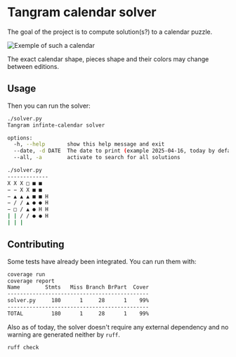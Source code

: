 # Tangram calendar solver

The goal of the project is to compute solution(s?) to a calendar puzzle.

![Exemple of such a calendar](https://external-content.duckduckgo.com/iu/?u=https%3A%2F%2Fm.media-amazon.com%2Fimages%2FI%2F61rk41yA6eL._AC_SL1500_.jpg)

The exact calendar shape, pieces shape and their colors may change between editions.


## Usage

Then you can run the solver:

```bash
./solver.py
Tangram infinte-calendar solver

options:
  -h, --help       show this help message and exit
  --date, -d DATE  The date to print (example 2025-04-16, today by default)
  --all, -a        activate to search for all solutions

./solver.py
-------------
X X X □ ■ ■
− − X X ■ ■
− ▲ ▲ ▲ ■ ■ H
− / / ▲ ● ● H
− □ / ▲ ● H H
| | / / ● ● H
| | |
```

## Contributing

Some tests have already been integrated. You can run them with:

```bash
coverage run
coverage report
Name        Stmts   Miss Branch BrPart  Cover
---------------------------------------------
solver.py     180      1     28      1    99%
---------------------------------------------
TOTAL         180      1     28      1    99%
```

Also as of today, the solver doesn't require any external dependency and no warning are generated neither by `ruff`.

```bash
ruff check
```
